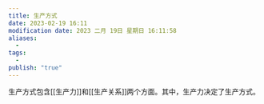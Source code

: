 ```yaml
---
title: 生产方式
date: 2023-02-19 16:11
modification date: 2023 二月 19日 星期日 16:11:58
aliases:
  - 
tags:
  - 
publish: "true"
---
```


生产方式包含[[生产力]]和[[生产关系]]两个方面。其中，生产力决定了生产方式。